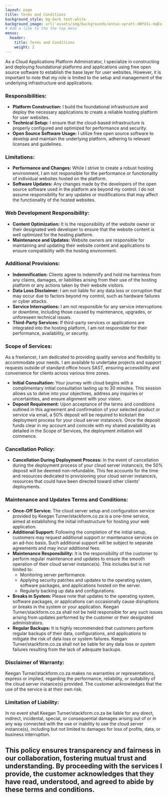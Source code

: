 ```yaml
---
layout: page
title: Terms and Conditions
background_style: bg-dark text-white
background_image: url('assets/img/backgrounds/annie-spratt-dWYU3i-mqEo-unsplash.jpg')
# Add a link to the the top menu
menus:
  header:
    title: Terms and Conditions
    weight: 2
---
```


As a Cloud Applications Platform Administrator, I specialize in constructing and deploying foundational platforms and applications using free open source software to establish the base layer for user websites. However, it is important to note that my role is limited to the setup and management of the underlying infrastructure and applications.

### Responsibilities:
- **Platform Construction:** I build the foundational infrastructure and deploy the necessary applications to create a reliable hosting platform for user websites.
- **Technical Setup:** I ensure that the cloud-based infrastructure is properly configured and optimized for performance and security.
- **Open Source Software Usage:** I utilize free open source software to develop and maintain the underlying platform, adhering to relevant licenses and guidelines.

### Limitations:
- **Performance and Changes:** While I strive to create a robust hosting environment, I am not responsible for the performance or functionality of individual websites hosted on the platform.
- **Software Updates:** Any changes made by the developers of the open source software used in the platform are beyond my control. I do not assume responsibility for any updates or modifications that may affect the functionality of the hosted websites.

### Web Development Responsibility:
- **Content Optimization:** It is the responsibility of the website owner or their designated web developer to ensure that the website content is well optimized for the hosting platform.
- **Maintenance and Updates:** Website owners are responsible for maintaining and updating their website content and applications to ensure compatibility with the hosting environment.

### Additional Provisions:
- **Indemnification:** Clients agree to indemnify and hold me harmless from any claims, damages, or liabilities arising from their use of the hosting platform or any actions taken by their website visitors.
- **Data Loss Disclaimer:** I am not liable for any data loss or corruption that may occur due to factors beyond my control, such as hardware failures or cyber attacks.
- **Service Interruptions:** I am not responsible for any service interruptions or downtime, including those caused by maintenance, upgrades, or unforeseen technical issues.
- **Third-Party Services:** If third-party services or applications are integrated into the hosting platform, I am not responsible for their performance, availability, or security.

### Scope of Services:
As a freelancer, I am dedicated to providing quality service and flexibility to accommodate your needs. I am available to undertake projects and support requests outside of standard office hours SAST, ensuring accessibility and convenience for clients across various time zones.
- **Initial Consultation:** Your journey with cloud begins with a complimentary initial consultation lasting up to 30 minutes. This session allows us to delve into your objectives, address any inquiries or uncertainties, and ensure alignment with your vision.
- **Deposit Requirement:** Upon acceptance of the terms and conditions outlined in this agreement and confirmation of your selected product or service via email, a 50% deposit will be required to kickstart the deployment process for your cloud server instance/s. Once the deposit funds clear in my account and coincide with my shared availability as detailed in the Scope of Services, the deployment initiation will commence.

### Cancellation Policy:
- **Cancellation During Deployment Process:** In the event of cancellation during the deployment process of your cloud server instance/s, the 50% deposit will be deemed non-refundable. This fee accounts for the time and resources dedicated to provisioning your cloud server instance/s, resources that could have been directed toward other clients' deployments.

### Maintenance and Updates Terms and Conditions:
- **Once-Off Service:** The cloud server setup and configuration service provided by Keegan Turner/stackform.co.za is a one-time service, aimed at establishing the initial infrastructure for hosting your web application.
- **Additional Support:** Following the completion of the initial setup, customers may request additional support or maintenance services on an ad-hoc basis. Such additional support will be subject to separate agreements and may incur additional fees.
- **Maintenance Responsibility:** It is the responsibility of the customer to perform regular maintenance and updates to ensure the smooth operation of their cloud server instance(s). This includes but is not limited to:
  - Monitoring server performance.
  - Applying security patches and updates to the operating system, software packages, and applications hosted on the server.
  - Regularly backing up data and configurations.
- **Breaks in System:** Please note that updates to the operating system, software packages, or applications can occasionally cause disruptions or breaks in the system or your application. Keegan Turner/stackform.co.za shall not be held responsible for any such issues arising from updates performed by the customer or their designated administrators.
- **Regular Backups:** It is highly recommended that customers perform regular backups of their data, configurations, and applications to mitigate the risk of data loss or system failures. Keegan Turner/stackform.co.za shall not be liable for any data loss or system failures resulting from the lack of adequate backups.

### Disclaimer of Warranty:
Keegan Turner/stackform.co.za makes no warranties or representations, express or implied, regarding the performance, reliability, or suitability of the cloud server instance(s) provided. The customer acknowledges that the use of the service is at their own risk.

### Limitation of Liability:
In no event shall Keegan Turner/stackform.co.za be liable for any direct, indirect, incidental, special, or consequential damages arising out of or in any way connected with the use or inability to use the cloud server instance(s), including but not limited to damages for loss of profits, data, or business interruption.

**This policy ensures transparency and fairness in our collaboration, fostering mutual trust and understanding. By proceeding with the services I provide, the customer acknowledges that they have read, understood, and agreed to abide by these terms and conditions.**
---
